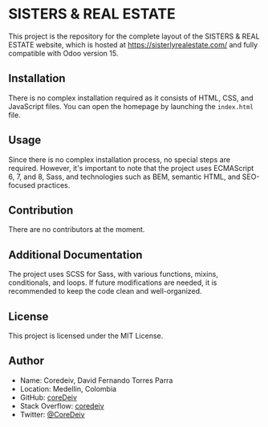 # SISTERS & REAL ESTATE

This project is the repository for the complete layout of the SISTERS & REAL ESTATE website, which is hosted at https://sisterlyrealestate.com/ and fully compatible with Odoo version 15.

## Installation

There is no complex installation required as it consists of HTML, CSS, and JavaScript files. You can open the homepage by launching the `index.html` file.

## Usage

Since there is no complex installation process, no special steps are required. However, it's important to note that the project uses ECMAScript 6, 7, and 8, Sass, and technologies such as BEM, semantic HTML, and SEO-focused practices.

## Contribution

There are no contributors at the moment.

## Additional Documentation

The project uses SCSS for Sass, with various functions, mixins, conditionals, and loops. If future modifications are needed, it is recommended to keep the code clean and well-organized.

## License

This project is licensed under the MIT License.

## Author

- Name: Coredeiv, David Fernando Torres Parra
- Location: Medellin, Colombia
- GitHub: [coreDeiv](https://github.com/coreDeiv)
- Stack Overflow: [coredeiv](https://stackoverflow.com/users/15097376/coredeiv)
- Twitter: [@CoreDeiv](https://twitter.com/CoreDeiv)

